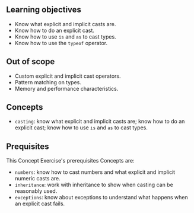 ## Learning objectives

- Know what explicit and implicit casts are.
- Know how to do an explicit cast.
- Know how to use `is` and `as` to cast types.
- Know how to use the `typeof` operator.

## Out of scope

- Custom explicit and implicit cast operators.
- Pattern matching on types.
- Memory and performance characteristics.

## Concepts

- `casting`: know what explicit and implicit casts are; know how to do an explicit cast; know how to use `is` and `as` to cast types.

## Prequisites

This Concept Exercise's prerequisites Concepts are:

- `numbers`: know how to cast numbers and what explicit and implicit numeric casts are.
- `inheritance`: work with inheritance to show when casting can be reasonably used.
- `exceptions`: know about exceptions to understand what happens when an explicit cast fails.
